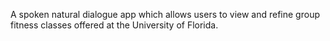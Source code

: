 A spoken natural dialogue app which allows users to view and refine group fitness classes offered at the University of Florida.
